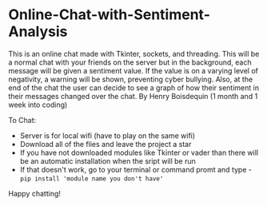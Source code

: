 # Online-Chat-with-Sentiment-Analysis
This is an online chat made with Tkinter, sockets, and threading. This will be a normal chat with your friends on the server but in the background, each message will be given a sentiment value. If the value is on a varying level of negativity, a warning will be shown, preventing cyber bullying. Also, at the end of the chat the user can decide to see a graph of how their sentiment in their messages changed over the chat. By Henry Boisdequin (1 month and 1 week into coding)

To Chat:
- Server is for local wifi (have to play on the same wifi)
- Download all of the flies and leave the project a star
- If you have not downloaded modules like Tkinter or vader than there will be an automatic installation when the sript will be run
- If that doesn't work, go to your terminal or command promt and type - 
```pip install 'module name you don't have'```

Happy chatting!
